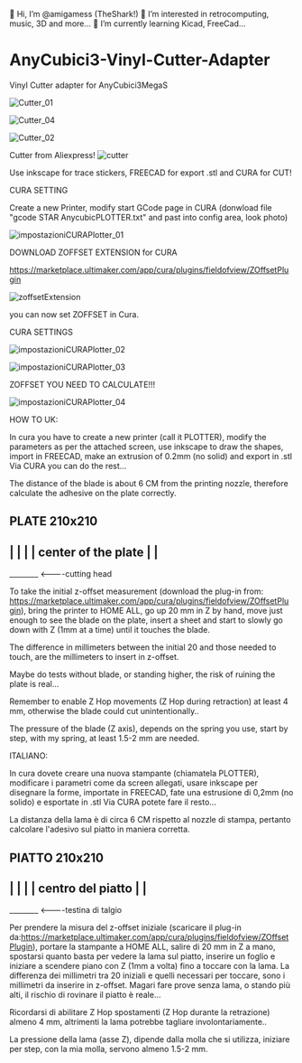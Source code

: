 👋 Hi, I’m @amigamess (TheShark!)
👀 I’m interested in retrocomputing, music, 3D and more...
🌱 I’m currently learning Kicad, FreeCad...

# AnyCubici3-Vinyl-Cutter-Adapter
Vinyl Cutter adapter for AnyCubici3MegaS

![Cutter_01](https://github.com/user-attachments/assets/e4bc32e8-4279-4017-8f86-327af1c30f6e)

![Cutter_04](https://github.com/user-attachments/assets/2f8e582b-96eb-4056-8831-eb2f7ec3c13a)

![Cutter_02](https://github.com/user-attachments/assets/722ffc4d-e7a0-49ef-ac73-0de11ad6d00c)

Cutter from Aliexpress!
![cutter](https://github.com/user-attachments/assets/e42e61cd-3ba4-4bf2-82da-98266745216d)

Use inkscape for trace stickers, FREECAD for export .stl and CURA for CUT! 

CURA SETTING

Create a new Printer, modify start GCode page in CURA (donwload file "gcode STAR AnycubicPLOTTER.txt" and past into config area, look photo) 

![impostazioniCURAPlotter_01](https://github.com/user-attachments/assets/afbff155-0f9d-4b5e-adb9-1cc4df3c2a1a)

DOWNLOAD ZOFFSET EXTENSION for CURA

https://marketplace.ultimaker.com/app/cura/plugins/fieldofview/ZOffsetPlugin

![zoffsetExtension](https://github.com/user-attachments/assets/6ef6a863-c994-492d-be02-4b3d4cb1255c)

you can now set ZOFFSET in Cura.

CURA SETTINGS

![impostazioniCURAPlotter_02](https://github.com/user-attachments/assets/5fe2dde3-c717-4a38-976f-8ab4dea4da0b)

![impostazioniCURAPlotter_03](https://github.com/user-attachments/assets/af9e803e-e255-481a-a075-de76314134bf)

ZOFFSET YOU NEED TO CALCULATE!!!

![impostazioniCURAPlotter_04](https://github.com/user-attachments/assets/63a53e81-f4e1-42f1-bd07-731f413673c6)


HOW TO UK:

In cura you have to create a new printer (call it PLOTTER),
modify the parameters as per the attached screen, use inkscape to draw the shapes,
import in FREECAD, make an extrusion of 0.2mm (no solid) and export in .stl
Via CURA you can do the rest...

The distance of the blade is about 6 CM from the printing nozzle, therefore calculate
the adhesive on the plate correctly.

PLATE 210x210
--------
|      |
|      | center of the plate
|      |
--------
________ <----cutting head

To take the initial z-offset measurement (download the plug-in from: https://marketplace.ultimaker.com/app/cura/plugins/fieldofview/ZOffsetPlugin),
bring the printer to HOME ALL, go up 20 mm in Z by hand, move just enough
to see the blade on the plate, insert a sheet and start to slowly go down with Z (1mm at a time)
until it touches the blade.

The difference in millimeters between the initial 20 and those needed to touch, are the millimeters to insert in z-offset.

Maybe do tests without blade, or standing higher, the risk of ruining the plate is real...

Remember to enable Z Hop movements (Z Hop during retraction) at least 4 mm,
otherwise the blade could cut unintentionally..

The pressure of the blade (Z axis), depends on the spring you use, start by step,
with my spring, at least 1.5-2 mm are needed.


ITALIANO:

In cura dovete creare una nuova stampante (chiamatela PLOTTER), 
modificare i parametri come da screen allegati, usare inkscape per disegnare la forme, 
importate in FREECAD, fate una estrusione di 0,2mm (no solido) e esportate in .stl
Via CURA potete fare il resto... 

La distanza della lama è di circa 6 CM rispetto al nozzle di stampa, pertanto calcolare
l'adesivo sul piatto in maniera corretta.

PIATTO 210x210
--------  
|      |
|      |  centro del piatto
|      |
--------
________ <----testina di talgio

Per prendere la misura del z-offset iniziale (scaricare il plug-in da:https://marketplace.ultimaker.com/app/cura/plugins/fieldofview/ZOffsetPlugin), 
portare la stampante a HOME ALL, salire di 20 mm in Z a mano, spostarsi quanto basta
per vedere la lama sul piatto, inserire un foglio e iniziare a scendere piano con Z (1mm a volta)
fino a toccare con la lama. 
La differenza dei millimetri tra 20 iniziali e quelli necessari per toccare, sono i millimetri da inserire in z-offset. 
Magari fare prove senza lama, o stando più alti, il rischio di rovinare il piatto è reale...

Ricordarsi di abilitare Z Hop spostamenti (Z Hop durante la retrazione) almeno 4 mm, 
altrimenti la lama potrebbe tagliare involontariamente.. 

La pressione della lama (asse Z), dipende dalla molla che si utilizza, iniziare per step, 
con la mia molla, servono almeno 1.5-2 mm.













